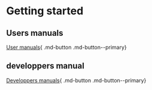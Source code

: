 # Getting started

## Users manuals

[User manuals](../commands/all/){ .md-button .md-button--primary}

## developpers manual

[Developpers manuals](../developer_manual/){ .md-button .md-button--primary}
